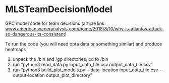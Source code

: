 # MLSTeamDecisionModel
GPC model code for team decisions (article link: www.americansocceranalysis.com/home/2018/8/10/why-is-atlantas-attack-so-dangerous-its-consistent)


To run the code (you will need opta data or something similar) and produce heatmaps

1. unpack the /bin and /gp directories, cd to /bin
2. run “python3 read_data.py input_data_file.csv output_data_file.csv”
3. run “python3 build_plot_models.py --data-location input_data_file.csv --output-location output_plot_directory”
